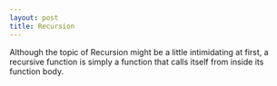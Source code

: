 ```yaml
---
layout: post
title: Recursion
---
```


Although the topic of Recursion might be a little intimidating at first, a recursive function is simply a function that calls itself from inside its function body.  
